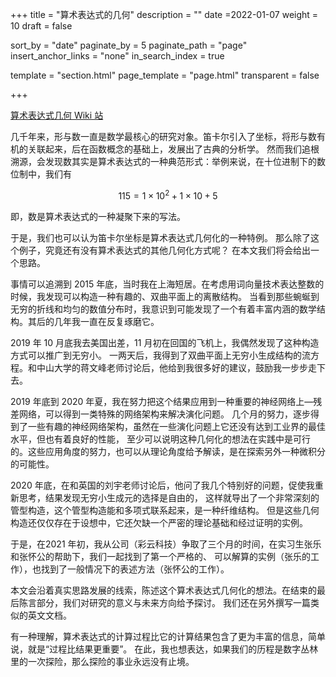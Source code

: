 +++
title = "算术表达式的几何"
description = ""
date =2022-01-07
weight = 10
draft = false

sort_by = "date"
paginate_by = 5
paginate_path = "page"
insert_anchor_links = "none"
in_search_index = true

template = "section.html"
page_template = "page.html"
transparent = false

+++

[算术表达式几何 Wiki 站](https://wiki.aegeom.org/)

几千年来，形与数一直是数学最核心的研究对象。笛卡尔引入了坐标，将形与数有机的关联起来，后在函数概念的基础上，发展出了古典的分析学。
然而我们追根溯源，会发现数其实是算术表达式的一种典范形式：举例来说，在十位进制下的数位制中，我们有

$$ 115 = 1 \times 10^2+ 1 \times 10 + 5 $$

即，数是算术表达式的一种凝聚下来的写法。

于是，我们也可以认为笛卡尔坐标是算术表达式几何化的一种特例。 那么除了这个例子，究竟还有没有算术表达式的其他几何化方式呢？
在本文我们将会给出一个思路。

事情可以追溯到 2015 年底，当时我在上海短居。在考虑用词向量技术表达整数的时候，我发现可以构造一种有趣的、双曲平面上的离散结构。
当看到那些蜿蜒到无穷的折线和均匀的数值分布时，我意识到可能发现了一个有着丰富内涵的数学结构。其后的几年我一直在反复琢磨它。

2019 年 10 月底我去美国出差，11 月初在回国的飞机上，我偶然发现了这种构造方式可以推广到无穷小。
一两天后，我得到了双曲平面上无穷小生成结构的流方程。和中山大学的蒋文峰老师讨论后，他给到我很多好的建议，鼓励我一步步走下去。

2019 年底到 2020 年夏，我在努力把这个结果应用到一种重要的神经网络上—残差网络，可以得到一类特殊的网络架构来解决演化问题。
几个月的努力，逐步得到了一些有趣的神经网络架构，虽然在一些演化问题上它还没有达到工业界的最佳水平，但也有着良好的性能，
至少可以说明这种几何化的想法在实践中是可行的。这些应用角度的努力，也可以从理论角度给予解读，是在探索另外一种微积分的可能性。

2020 年底，在和英国的刘宇老师讨论后，他问了我几个特别好的问题，促使我重新思考，结果发现无穷小生成元的选择是自由的，
这样就导出了一个非常深刻的管型构造，这个管型构造能和多项式联系起来，是一种纤维结构。
但是这些几何构造还仅仅存在于设想中，它还欠缺一个严密的理论基础和经过证明的实例。

于是，在2021 年初，我从公司（彩云科技）争取了三个月的时间，在实习生张乐和张怀公的帮助下，我们一起找到了第一个严格的、
可以解算的实例（张乐的工作），也找到了一般情况下的表述方法（张怀公的工作）。

本文会沿着真实思路发展的线索，陈述这个算术表达式几何化的想法。在结束的最后陈言部分，我们对研究的意义与未来方向给予探讨。
我们还在另外撰写一篇类似的英文文档。

有一种理解，算术表达式的计算过程比它的计算结果包含了更为丰富的信息，简单说，就是“过程比结果更重要”。
在此，我也想表达，如果我们的历程是数字丛林里的一次探险，那么探险的事业永远没有止境。
